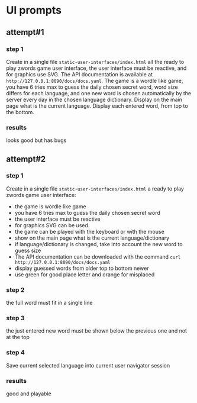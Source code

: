# UI prompts

## attempt#1

### step 1
Create in a single file `static-user-interfaces/index.html` all the ready to play zwords game user interface, the user interface must be reactive, and for graphics use SVG. The API documentation is available at `http://127.0.0.1:8090/docs/docs.yaml`. The game is a wordle like game, you have 6 tries max to guess the daily chosen secret word, word size differs for each language, and one new word is chosen automatically by the server every day in the chosen language dictionary. Display on the main page what is the current language. Display each entered word, from top to the bottom.   

### results

looks good but has bugs

## attempt#2

### step 1
Create in a single file `static-user-interfaces/index.html` a ready to play 
zwords game user interface:
- the game is wordle like game
- you have 6 tries max to guess the daily chosen secret word
- the user interface must be reactive
- for graphics SVG can be used.
- the game can be played with the keyboard or with the mouse
- show on the main page what is the current language/dictionary
- if language/dictionary is changed, take into account the new word to guess size
- The API documentation can be downloaded with the command `curl http://127.0.0.1:8090/docs/docs.yaml`
- display guessed words from older top to bottom newer
- use green for good place letter and orange for misplaced

### step 2

the full word must fit in a single line 

### step 3

the just entered new word must be shown below the previous one and not at the top

### step 4

Save current selected language into current user navigator session

### results

good and playable

